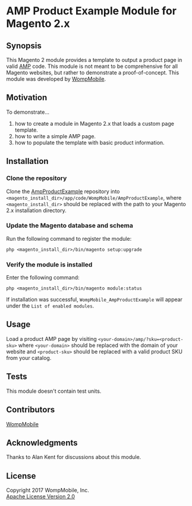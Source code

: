 # AMP Product Example Module for Magento 2.x

## Synopsis

This Magento 2 module provides a template to output a product page in valid [AMP](https://www.ampproject.org) code. This module is not meant to be comprehensive for all Magento websites, but rather to demonstrate a proof-of-concept. This module was developed by [WompMobile](https://www.wompmobile.com).

## Motivation

To demonstrate...

1. how to create a module in Magento 2.x that loads a custom page template.
2. how to write a simple AMP page.
3. how to populate the template with basic product information.

## Installation

### Clone the repository
Clone the [AmpProductExample](https://github.com/wompmobile/Magento-Module-AmpProductExample) repository into `<magento_install_dir>/app/code/WompMobile/AmpProductExample`, where `<magento_install_dir>` should be replaced with the path to your Magento 2.x installation directory.

### Update the Magento database and schema
Run the following command to register the module:

    php <magento_install_dir>/bin/magento setup:upgrade

### Verify the module is installed
Enter the following command:

    php <magento_install_dir>/bin/magento module:status

If installation was successful, `WompMobile_AmpProductExample` will appear under the `List of enabled modules`.

## Usage

Load a product AMP page by visiting `<your-domain>/amp/?sku=<product-sku>` where `<your-domain>` should be replaced with the domain of your website and `<product-sku>` should be replaced with a valid product SKU from your catalog.

## Tests

This module doesn't contain test units.

## Contributors

[WompMobile](https://www.wompmobile.com)

## Acknowledgments

Thanks to Alan Kent for discussions about this module.

## License

Copyright 2017 WompMobile, Inc.  
[Apache License Version 2.0](LICENSE)
